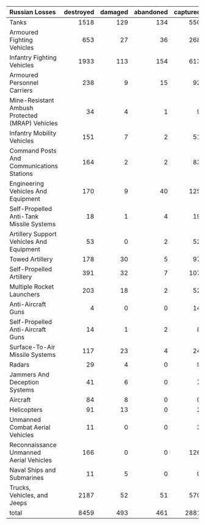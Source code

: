 | Russian Losses                                   |   destroyed |   damaged |   abandoned |   captured |   total |
|:-------------------------------------------------|------------:|----------:|------------:|-----------:|--------:|
| Tanks                                            |        1518 |       129 |         134 |        550 |    2331 |
| Armoured Fighting Vehicles                       |         653 |        27 |          36 |        268 |     984 |
| Infantry Fighting Vehicles                       |        1933 |       113 |         154 |        613 |    2813 |
| Armoured Personnel Carriers                      |         238 |         9 |          15 |         92 |     354 |
| Mine-Resistant Ambush Protected  (MRAP) Vehicles |          34 |         4 |           1 |          9 |      48 |
| Infantry Mobility Vehicles                       |         151 |         7 |           2 |         51 |     211 |
| Command Posts And Communications Stations        |         164 |         2 |           2 |         83 |     251 |
| Engineering Vehicles And Equipment               |         170 |         9 |          40 |        125 |     344 |
| Self-Propelled Anti-Tank Missile Systems         |          18 |         1 |           4 |         19 |      42 |
| Artillery Support Vehicles And Equipment         |          53 |         0 |           2 |         52 |     107 |
| Towed Artillery                                  |         178 |        30 |           5 |         97 |     310 |
| Self-Propelled Artillery                         |         391 |        32 |           7 |        107 |     537 |
| Multiple Rocket Launchers                        |         203 |        18 |           2 |         52 |     275 |
| Anti-Aircraft Guns                               |           4 |         0 |           0 |         14 |      18 |
| Self-Propelled Anti-Aircraft Guns                |          14 |         1 |           2 |          8 |      25 |
| Surface-To-Air Missile Systems                   |         117 |        23 |           4 |         24 |     168 |
| Radars                                           |          29 |         4 |           0 |          9 |      42 |
| Jammers And Deception Systems                    |          41 |         6 |           0 |          7 |      54 |
| Aircraft                                         |          84 |         8 |           0 |          0 |      92 |
| Helicopters                                      |          91 |        13 |           0 |          2 |     106 |
| Unmanned Combat Aerial Vehicles                  |          11 |         0 |           0 |          3 |      14 |
| Reconnaissance Unmanned Aerial Vehicles          |         166 |         0 |           0 |        126 |     292 |
| Naval Ships and Submarines                       |          11 |         5 |           0 |          0 |      16 |
| Trucks, Vehicles, and Jeeps                      |        2187 |        52 |          51 |        570 |    2860 |
| total                                            |        8459 |       493 |         461 |       2881 |   12294 |